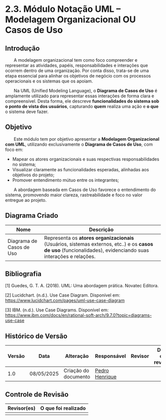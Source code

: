 # 2.3. Módulo Notação UML – Modelagem Organizacional OU Casos de Uso

## Introdução

  A modelagem organizacional tem como foco compreender e representar as atividades, papéis, responsabilidades e interações que ocorrem dentro de uma organização. Por conta disso, trata-se de uma etapa essencial para alinhar os objetivos de negócio com os processos operacionais e os sistemas que os apoiam.

  Na UML (Unified Modeling Language), o **Diagrama de Casos de Uso** é amplamente utilizado para representar essas interações de forma clara e compreensível. Desta forma, ele descreve **funcionalidades do sistema sob o ponto de vista dos usuários**, capturando **quem** realiza uma ação e **o que** o sistema deve fazer.

## Objetivo

  Este módulo tem por objetivo apresentar a **Modelagem Organizacional com UML**, utilizando exclusivamente o **Diagrama de Casos de Uso**, com foco em:

- Mapear os atores organizacionais e suas respectivas responsabilidades no sistema;
- Visualizar claramente as funcionalidades esperadas, alinhadas aos objetivos do projeto;
- Promover entendimento mútuo entre os integrantes;


  A abordagem baseada em Casos de Uso favorece o entendimento do sistema, promovendo maior clareza, rastreabilidade e foco no valor entregue ao projeto.

## Diagrama Criado

| Nome                      | Descrição                                                                                                                                                     |
|---------------------------|---------------------------------------------------------------------------------------------------------------------------------------------------------------|
| Diagrama de Casos de Uso  | Representa os **atores organizacionais** (Usuários, sistemas externos, etc..) e os **casos de uso** (funcionalidades), evidenciando suas interações e relações. |

## Bibliografia

[1] Guedes, G. T. A. (2018). UML: Uma abordagem prática. Novatec Editora.

[2] Lucidchart. (n.d.). Use Case Diagram. Disponível em: https://www.lucidchart.com/pages/uml-use-case-diagram

[3] IBM. (n.d.). Use Case Diagrams. Disponível em: https://www.ibm.com/docs/en/rational-soft-arch/9.7.0?topic=diagrams-use-case

## Histórico de Versão

| Versão | Data       | Alteração              | Responsável     | Revisor           | Data de revisão |
|--------|------------|------------------------|------------------|-------------------|------------------|
| 1.0    | 08/05/2025 | Criação do documento   | [Pedro Henrique](https://github.com/PedroHhenriq)  |    |        |

## Controle de Revisão

| Revisor(es)      | O que foi realizado                                      |
|------------------|----------------------------------------------------------|
|   |              |